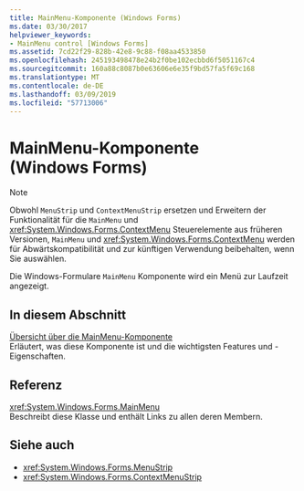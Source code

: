 ```yaml
---
title: MainMenu-Komponente (Windows Forms)
ms.date: 03/30/2017
helpviewer_keywords:
- MainMenu control [Windows Forms]
ms.assetid: 7cd22f29-828b-42e8-9c88-f08aa4533850
ms.openlocfilehash: 245193498478e24b2f0be102ecbbd6f5051167c4
ms.sourcegitcommit: 160a88c8087b0e63606e6e35f9bd57fa5f69c168
ms.translationtype: MT
ms.contentlocale: de-DE
ms.lasthandoff: 03/09/2019
ms.locfileid: "57713006"
---
```

# <a name="mainmenu-component-windows-forms"></a>MainMenu-Komponente (Windows Forms)
> [!NOTE]
>  Obwohl `MenuStrip` und `ContextMenuStrip` ersetzen und Erweitern der Funktionalität für die `MainMenu` und <xref:System.Windows.Forms.ContextMenu> Steuerelemente aus früheren Versionen, `MainMenu` und <xref:System.Windows.Forms.ContextMenu> werden für Abwärtskompatibilität und zur künftigen Verwendung beibehalten, wenn Sie auswählen.  
  
 Die Windows-Formulare `MainMenu` Komponente wird ein Menü zur Laufzeit angezeigt.  
  
## <a name="in-this-section"></a>In diesem Abschnitt  
 [Übersicht über die MainMenu-Komponente](mainmenu-component-overview-windows-forms.md)  
 Erläutert, was diese Komponente ist und die wichtigsten Features und -Eigenschaften.  
  
## <a name="reference"></a>Referenz  
 <xref:System.Windows.Forms.MainMenu>  
 Beschreibt diese Klasse und enthält Links zu allen deren Membern.  
  
## <a name="see-also"></a>Siehe auch
- <xref:System.Windows.Forms.MenuStrip>
- <xref:System.Windows.Forms.ContextMenuStrip>
